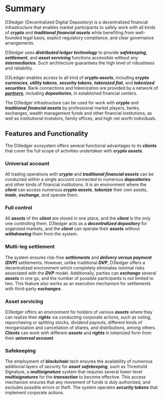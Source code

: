 # Summary

D3ledger (Decentralized Digital Depository) is a decentralized financial infrastructure that enables market participants to safely work with all kinds of **_crypto_** and **_traditional financial assets_** while benefiting from well-founded legal basis, explicit regulatory compliance, and clear governance arrangements. 

D3ledger uses **_distributed ledger technology_** to provide **_safekeeping_**, **_settlement_**, and **_asset servicing_** functions accessible without any **_intermediaries_**. Such architecture guarantees the high level of robustness and reliability. 

D3Ledger enables access to all kind of **_crypto assets_**, including **_crypto currencies_**, **_utility tokens_**, **_security tokens_**, **_tokenized fiat_**, and **_tokenized securities_**. Bank connections and tokenization are provided by a network of [**_partners_**](https://github.com/alexeymaklakov/D3-wiki/blob/master/docs/partners.md "Partners of D3"), including **_depositories_**, in established financial centers. 

The D3ledger infrastructure can be used for work with **_crypto_** and **_traditional financial assets_** by professional market players, banks, exchanges, wealth management funds and other financial institutions, as well as institutional investors, family offices, and high net worth individuals.

## Features and Functionality

The D3ledger ecosystem offers several functional advantages to its
**_clients_** that cover the full scope of activities undertaken with
**_crypto assets_**.

### Universal account

All trading operations with **_crypto_** and
**_traditional financial assets_** can be conducted within a single
account connected to numerous **_depositories_** and other kinds of
financial institutions. It is an environment where the **_client_** can
access numerous **_crypto assets_**, **_tokenize_** their own assets, **_trade_**,
**_exchange_**, and operate them.

### Full control

All **_assets_** of the **_client_** are stored in one place, and
the **_client_** is the only one controlling them. D3ledger acts as a
**_decentralized depository_** for organized markets, and the **_client_** can
operate their **_assets_** without **_withdrawing_** them from the system.

### Multi-leg settlement

The system ensures risk-free **_settlements_**
and **_delivery versus payment (DVP)_** settlements. However, unlike
traditional **_DVP_**, D3ledger offers a decentralized environment
which completely eliminates minimal risks associated with the **_DVP_**
model. Additionally, parties can **_exchange_** several **_assets_** in one go,
and the number of possible participants is not limited to two. This
feature also works as an execution mechanism for settlements with
third-party **_exchanges_**.

### Asset servicing

D3ledger offers an environment for holders of
various **_assets_** where they can realize their **_rights_** via conducting
corporate actions, such as voting, repurchasing or splitting stocks,
dividend payouts, different kinds of reorganization and cancellation
of shares, and distributions, among others. **_Clients_** can work with
different **_assets_** and **_rights_** in tokenized form from their **_universal
account_**.

### Safekeeping

The employment of **_blockchain_** tech ensures the
availability of numerous additional layers of security for **_asset_**
**_safekeeping_**, such as Threshold Signature, a **_multisignature_** system
that requires several lower-level **_multisignatures_** for the **_transaction_**
to become effective. This access mechanism ensures that any
movement of funds is duly authorized, and excludes possible
errors or theft. The system operates **_security tokens_** that implement
corporate actions.
